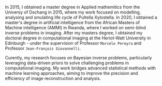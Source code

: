 <!-- I am a Research Associate at `Heriot-Watt University` in Edinburgh, UK. My research focuses on Bayesian inverse problems, particularly leveraging data-driven priors, with a primary application in computational imaging. -->
In 2015, I obtained a master degree in Applied mathemitics from the Universy of Dschang in 2015, where my work focused on modelling, analysing and smulating life cycle of Pultella Xylostella. In 2020, I obtained a master's degree in artificial intelligence from the African Masters of Machine intelligence (AMMI) in Rwanda, where I worked on semi-blind inverse problems in imaging. After my masters degree, I obtained my doctoral degree in computational imaging at the Heriot-Watt University in Edinburgh - under the supervision of Professor `Marcelo Pereyra` and Professor `Jean-François Giovannelli`. 

Curently, my research focuses on Bayesian inverse problems, particularly leveraging data-driven priors to solve challenging problems in computational imaging. My work bridges advanced statistical methods with machine learning approaches, aiming to improve the precision and efficiency of image reconstruction and analysis. 

<!-- I am actively seeking postdoctoral opportunities in computational imaging, Bayesian methods, or related interdisciplinary fields, where I can further contribute to advancements in imaging science, signal processing, or applied mathematics. -->
